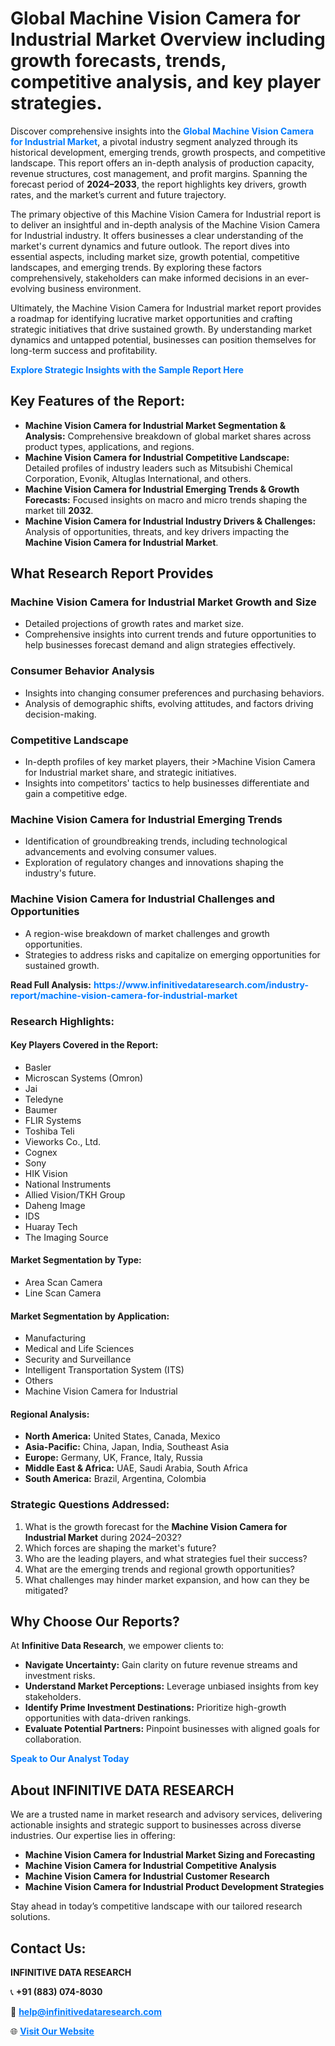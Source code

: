 <h1>Global Machine Vision Camera for Industrial Market Overview including growth forecasts, trends, competitive analysis, and key player strategies.</h1>
<p>
Discover comprehensive insights into the 
<a href="https://www.infinitivedataresearch.com/industry-report/machine-vision-camera-for-industrial-market" rel="dofollow" style="color: #007BFF; text-decoration: none;"><strong>Global Machine Vision Camera for Industrial Market</strong></a>, a pivotal industry segment analyzed through its historical development, emerging trends, growth prospects, and competitive landscape. This report offers an in-depth analysis of production capacity, revenue structures, cost management, and profit margins. Spanning the forecast period of <strong>2024–2033</strong>, the report highlights key drivers, growth rates, and the market’s current and future trajectory.
</p>
<p>
The primary objective of this Machine Vision Camera for Industrial report is to deliver an insightful and in-depth analysis of the Machine Vision Camera for Industrial industry. It offers businesses a clear understanding of the market's current dynamics and future outlook. The report dives into essential aspects, including market size, growth potential, competitive landscapes, and emerging trends. By exploring these factors comprehensively, stakeholders can make informed decisions in an ever-evolving business environment.
</p>
<p>
Ultimately, the Machine Vision Camera for Industrial market report provides a roadmap for identifying lucrative market opportunities and crafting strategic initiatives that drive sustained growth. By understanding market dynamics and untapped potential, businesses can position themselves for long-term success and profitability.
</p>
<p>
<a href="https://www.infinitivedataresearch.com/request-sample/reportId=111965" style="color: #007BFF; text-decoration: none;"><strong>Explore Strategic Insights with the Sample Report Here</strong></a>
</p>

<h2>Key Features of the Report:</h2>
<ul>
<li><strong>Machine Vision Camera for Industrial Market Segmentation & Analysis:</strong> Comprehensive breakdown of global market shares across product types, applications, and regions.</li>
<li><strong>Machine Vision Camera for Industrial Competitive Landscape:</strong> Detailed profiles of industry leaders such as Mitsubishi Chemical Corporation, Evonik, Altuglas International, and others.</li>
<li><strong>Machine Vision Camera for Industrial Emerging Trends & Growth Forecasts:</strong> Focused insights on macro and micro trends shaping the market till <strong>2032</strong>.</li>
<li><strong>Machine Vision Camera for Industrial Industry Drivers & Challenges:</strong> Analysis of opportunities, threats, and key drivers impacting the <strong>Machine Vision Camera for Industrial Market</strong>.</li>
</ul>

<h2>What Research Report Provides</h2>
<h3>Machine Vision Camera for Industrial Market Growth and Size</h3>
<ul>
<li>Detailed projections of growth rates and market size.</li>
<li>Comprehensive insights into current trends and future opportunities to help businesses forecast demand and align strategies effectively.</li>
</ul>

<h3>Consumer Behavior Analysis</h3>
<ul>
<li>Insights into changing consumer preferences and purchasing behaviors.</li>
<li>Analysis of demographic shifts, evolving attitudes, and factors driving decision-making.</li>
</ul>

<h3>Competitive Landscape</h3>
<ul>
<li>In-depth profiles of key market players, their >Machine Vision Camera for Industrial market share, and strategic initiatives.</li>
<li>Insights into competitors' tactics to help businesses differentiate and gain a competitive edge.</li>
</ul>

<h3>Machine Vision Camera for Industrial Emerging Trends</h3>
<ul>
<li>Identification of groundbreaking trends, including technological advancements and evolving consumer values.</li>
<li>Exploration of regulatory changes and innovations shaping the industry's future.</li>
</ul>

<h3>Machine Vision Camera for Industrial Challenges and Opportunities</h3>
<ul>
<li>A region-wise breakdown of market challenges and growth opportunities.</li>
<li>Strategies to address risks and capitalize on emerging opportunities for sustained growth.</li>
</ul>
<p><strong>Read Full Analysis:</strong> <a href="https://www.infinitivedataresearch.com/industry-report/machine-vision-camera-for-industrial-market" rel="dofollow" style="color: #007BFF; text-decoration: none;"><strong>https://www.infinitivedataresearch.com/industry-report/machine-vision-camera-for-industrial-market</strong></a></p>
<h3>Research Highlights:</h3>
<h4>Key Players Covered in the Report:</h4>
<ul><li>Basler</li><li>Microscan Systems (Omron)</li><li>Jai</li><li>Teledyne</li><li>Baumer</li><li>FLIR Systems</li><li>Toshiba Teli</li><li>Vieworks Co., Ltd.</li><li>Cognex</li><li>Sony</li><li>HIK Vision</li><li>National Instruments</li><li>Allied Vision/TKH Group</li><li>Daheng Image</li><li>IDS</li><li>Huaray Tech</li><li>The Imaging Source</li></ul>
<h4>Market Segmentation by Type:</h4>
<ul><li>Area Scan Camera</li><li>Line Scan Camera</li></ul>
<h4>Market Segmentation by Application:</h4>
<ul><li>Manufacturing</li><li>Medical and Life Sciences</li><li>Security and Surveillance</li><li>Intelligent Transportation System (ITS)</li><li>Others</li><li>Machine Vision Camera for Industrial</li></ul>

<h4>Regional Analysis:</h4>
<ul>
<li><strong>North America:</strong> United States, Canada, Mexico</li>
<li><strong>Asia-Pacific:</strong> China, Japan, India, Southeast Asia</li>
<li><strong>Europe:</strong> Germany, UK, France, Italy, Russia</li>
<li><strong>Middle East & Africa:</strong> UAE, Saudi Arabia, South Africa</li>
<li><strong>South America:</strong> Brazil, Argentina, Colombia</li>
</ul>

<h3>Strategic Questions Addressed:</h3>
<ol>
<li>What is the growth forecast for the <strong>Machine Vision Camera for Industrial Market</strong> during 2024–2032?</li>
<li>Which forces are shaping the market's future?</li>
<li>Who are the leading players, and what strategies fuel their success?</li>
<li>What are the emerging trends and regional growth opportunities?</li>
<li>What challenges may hinder market expansion, and how can they be mitigated?</li>
</ol>

<h2>Why Choose Our Reports?</h2>
<p>At <strong>Infinitive Data Research</strong>, we empower clients to:</p>
<ul>
<li><strong>Navigate Uncertainty:</strong> Gain clarity on future revenue streams and investment risks.</li>
<li><strong>Understand Market Perceptions:</strong> Leverage unbiased insights from key stakeholders.</li>
<li><strong>Identify Prime Investment Destinations:</strong> Prioritize high-growth opportunities with data-driven rankings.</li>
<li><strong>Evaluate Potential Partners:</strong> Pinpoint businesses with aligned goals for collaboration.</li>
</ul>
<p><a href="https://www.infinitivedataresearch.com/industry-report/machine-vision-camera-for-industrial-market" rel="dofollow" style="color: #007BFF; text-decoration: none;"><strong>Speak to Our Analyst Today</strong></a></p>

<h2>About INFINITIVE DATA RESEARCH</h2>
<p>We are a trusted name in market research and advisory services, delivering actionable insights and strategic support to businesses across diverse industries. Our expertise lies in offering:</p>
<ul>
<li><strong>Machine Vision Camera for Industrial Market Sizing and Forecasting</strong></li>
<li><strong>Machine Vision Camera for Industrial Competitive Analysis</strong></li>
<li><strong>Machine Vision Camera for Industrial Customer Research</strong></li>
<li><strong>Machine Vision Camera for Industrial Product Development Strategies</strong></li>
</ul>
<p>Stay ahead in today’s competitive landscape with our tailored research solutions.</p>

<h2>Contact Us:</h2>
<p><strong>INFINITIVE DATA RESEARCH</strong></p>
<p>📞 <strong>+91 (883) 074-8030</strong></p>
<p>📧 <strong><a href="mailto:help@infinitivedataresearch.com" style="color: #007BFF;">help@infinitivedataresearch.com</a></strong></p>
<p>🌐 <strong><a href="https://www.infinitivedataresearch.com" rel="dofollow" style="color: #007BFF;">Visit Our Website</a></strong></p>